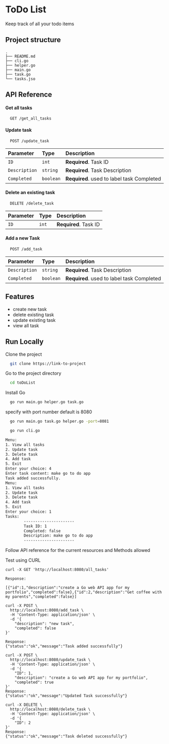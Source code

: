 
# ToDo List

Keep track of all your todo items

## Project structure
```
.
├── README.md
├── cli.go
├── helper.go
├── main.go
├── task.go
└── tasks.jso
```


## API Reference

#### Get all tasks

```http
  GET /get_all_tasks
```

#### Update task 

```http
  POST /update_task
```

| Parameter | Type     | Description                       |
| :-------- | :------- | :-------------------------------- |
| `ID`      | `int` | **Required**. Task ID|
| `Description`      | `string` | **Required**. Task Description|
| `Completed`      | `boolean` | **Required**. used to label task Completed |

#### Delete an existing task

```http
  DELETE /delete_task
```

| Parameter | Type     | Description                       |
| :-------- | :------- | :-------------------------------- |
| `ID`      | `int` | **Required**. Task ID |

####  Add a new Task

```http
  POST /add_task
```

| Parameter | Type     | Description                       |
| :-------- | :------- | :-------------------------------- |
| `Description`      | `string` | **Required**. Task Description|
| `Completed`      | `boolean` | **Required**. used to label task Completed |


## Features

- create new task
- delete existing task
- update existing task
- view all task


## Run Locally

Clone the project

```bash
  git clone https://link-to-project
```

Go to the project directory

```bash
  cd toDoList
```

Install Go

```bash
  go run main.go helper.go task.go
```

specify with port number default is 8080

```bash
  go run main.go task.go helper.go -port=8081
```

```bash
  go run cli.go

Menu:
1. View all tasks
2. Update task
3. Delete task
4. Add task
5. Exit
Enter your choice: 4
Enter task content: make go to do app
Task added successfully.
Menu:
1. View all tasks
2. Update task
3. Delete task
4. Add task
5. Exit
Enter your choice: 1
Tasks:
        ----------------------
        Task ID: 1
        Completed: false
        Description: make go to do app
        ----------------------

```


Follow API reference for the current resources and Methods allowed

Test using CURL

``` all_tasks
curl -X GET 'http://localhost:8080/all_tasks'

Response:

[{"id":1,"description":"create a Go web API app for my portfolio","completed":false},{"id":2,"description":"Get coffee with my parents","completed":false}]
```

``` add_task
curl -X POST \
  http://localhost:8080/add_task \
  -H 'Content-Type: application/json' \
  -d '{
    "description": "new task",
    "completed": false
}'

Response:
{"status":"ok","message":"Task added successfully"}
```

``` update_task
curl -X POST \
  http://localhost:8080/update_task \
  -H 'Content-Type: application/json' \
  -d '{
    "ID": 1,
    "description": "create a Go web API app for my portfolio",
    "completed": true
}'
Response:
{"status":"ok","message":"Updated Task successfully"}

```

``` delete_tasl
curl -X DELETE \
  http://localhost:8080/delete_task \
  -H 'Content-Type: application/json' \
  -d '{
    "ID": 2 
}'
Response:
{"status":"ok","message":"Task deleted successfully"}
```
